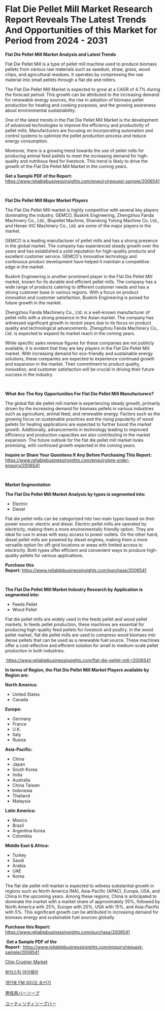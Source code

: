 <p><h1>Flat Die Pellet Mill Market Research Report Reveals The Latest Trends And Opportunities of this Market for Period from 2024 - 2031</h1></p><p><strong>Flat Die Pellet Mill Market Analysis and Latest Trends</strong></p>
<p><p>Flat Die Pellet Mill is a type of pellet mill machine used to produce biomass pellets from various raw materials such as sawdust, straw, grass, wood chips, and agricultural residues. It operates by compressing the raw material into small pellets through a flat die and rollers.</p><p>The Flat Die Pellet Mill Market is expected to grow at a CAGR of 4.7% during the forecast period. This growth can be attributed to the increasing demand for renewable energy sources, the rise in adoption of biomass pellet production for heating and cooking purposes, and the growing awareness about environmental sustainability.</p><p>One of the latest trends in the Flat Die Pellet Mill Market is the development of advanced technologies to improve the efficiency and productivity of pellet mills. Manufacturers are focusing on incorporating automation and control systems to optimize the pellet production process and reduce energy consumption.</p><p>Moreover, there is a growing trend towards the use of pellet mills for producing animal feed pellets to meet the increasing demand for high-quality and nutritious feed for livestock. This trend is likely to drive the growth of the Flat Die Pellet Mill Market in the coming years.</p></p>
<p><strong>Get a Sample PDF of the Report:&nbsp;</strong> <a href="https://www.reliablebusinessinsights.com/enquiry/request-sample/2006541">https://www.reliablebusinessinsights.com/enquiry/request-sample/2006541</a></p>
<p>&nbsp;</p>
<p><strong>Flat Die Pellet Mill Major Market Players</strong></p>
<p><p>The Flat Die Pellet Mill market is highly competitive with several key players dominating the industry. GEMCO, Buskirk Engineering, Zhengzhou Fanda Machinery Co., Ltd., Biopellet Machine, Shandong Yulong Machine Co. Ltd., and Henan VIC Machinery Co., Ltd. are some of the major players in the market.</p><p>GEMCO is a leading manufacturer of pellet mills and has a strong presence in the global market. The company has experienced steady growth over the years and has established a solid reputation for high-quality products and excellent customer service. GEMCO's innovative technology and continuous product development have helped it maintain a competitive edge in the market.</p><p>Buskirk Engineering is another prominent player in the Flat Die Pellet Mill market, known for its durable and efficient pellet mills. The company has a wide range of products catering to different customer needs and has a strong customer base in various regions. With a focus on product innovation and customer satisfaction, Buskirk Engineering is poised for future growth in the market.</p><p>Zhengzhou Fanda Machinery Co., Ltd. is a well-known manufacturer of pellet mills with a strong presence in the Asian market. The company has witnessed significant growth in recent years due to its focus on product quality and technological advancements. Zhengzhou Fanda Machinery Co., Ltd. is expected to expand its market reach in the coming years.</p><p>While specific sales revenue figures for these companies are not publicly available, it is evident that they are key players in the Flat Die Pellet Mill market. With increasing demand for eco-friendly and sustainable energy solutions, these companies are expected to experience continued growth and expansion in the market. Their commitment to product quality, innovation, and customer satisfaction will be crucial in driving their future success in the industry.</p></p>
<p>&nbsp;</p>
<p><strong>What Are The Key Opportunities For Flat Die Pellet Mill Manufacturers?</strong></p>
<p><p>The global flat die pellet mill market is experiencing steady growth, primarily driven by the increasing demand for biomass pellets in various industries such as agriculture, animal feed, and renewable energy. Factors such as the growing focus on sustainable practices and the rising popularity of wood pellets for heating applications are expected to further boost the market growth. Additionally, advancements in technology leading to improved efficiency and production capacities are also contributing to the market expansion. The future outlook for the flat die pellet mill market looks promising, with continued growth expected in the coming years.</p></p>
<p><strong>Inquire or Share Your Questions If Any Before Purchasing This Report:</strong> <a href="https://www.reliablebusinessinsights.com/enquiry/pre-order-enquiry/2006541">https://www.reliablebusinessinsights.com/enquiry/pre-order-enquiry/2006541</a></p>
<p>&nbsp;</p>
<p><strong>Market Segmentation</strong></p>
<p><strong>The Flat Die Pellet Mill Market Analysis by types is segmented into:</strong></p>
<p><ul><li>Electric</li><li>Diesel</li></ul></p>
<p><p>Flat die pellet mills can be categorized into two main types based on their power source: electric and diesel. Electric pellet mills are operated by electricity, making them a more environmentally friendly option. They are ideal for use in areas with easy access to power outlets. On the other hand, diesel pellet mills are powered by diesel engines, making them a more versatile option for off-grid locations or areas with limited access to electricity. Both types offer efficient and convenient ways to produce high-quality pellets for various applications.</p></p>
<p><strong>Purchase this Report:&nbsp;</strong><a href="https://www.reliablebusinessinsights.com/purchase/2006541">https://www.reliablebusinessinsights.com/purchase/2006541</a></p>
<p>&nbsp;</p>
<p><strong>The Flat Die Pellet Mill Market Industry Research by Application is segmented into:</strong></p>
<p><ul><li>Feeds Pellet</li><li>Wood Pellet</li></ul></p>
<p><p>Flat die pellet mills are widely used in the feeds pellet and wood pellet markets. In feeds pellet production, these machines are essential for producing high-quality feed pellets for livestock and poultry. In the wood pellet market, flat die pellet mills are used to compress wood biomass into dense pellets that can be used as a renewable fuel source. These machines offer a cost-effective and efficient solution for small to medium-scale pellet production in both industries.</p></p>
<p><a href="https://www.reliablebusinessinsights.com/flat-die-pellet-mill-r2006541">&nbsp;https://www.reliablebusinessinsights.com/flat-die-pellet-mill-r2006541</a></p>
<p><strong>In terms of Region, the Flat Die Pellet Mill Market Players available by Region are:</strong></p>
<p>
    <p> <strong> North America: </strong>
        <ul>
            <li>United States</li>
            <li>Canada</li>
        </ul>
        </p> 
    <p> <strong> Europe: </strong>
        <ul>
            <li>Germany</li>
            <li>France</li>
            <li>U.K.</li>
            <li>Italy</li>
            <li>Russia</li>
        </ul>
        </p> 
    <p> <strong> Asia-Pacific: </strong>
        <ul>
            <li>China</li>
            <li>Japan</li>
            <li>South Korea</li>
            <li>India</li>
            <li>Australia</li>
            <li>China Taiwan</li>
            <li>Indonesia</li>
            <li>Thailand</li>
            <li>Malaysia</li>
        </ul>
        </p> 
    <p> <strong> Latin America: </strong>
        <ul>
            <li>Mexico</li>
            <li>Brazil</li>
            <li>Argentina Korea</li>
            <li>Colombia</li>
        </ul>
        </p> 
    <p> <strong> Middle East & Africa: </strong>
        <ul>
            <li>Turkey</li>
            <li>Saudi</li>
            <li>Arabia</li>
            <li>UAE</li>
            <li>Korea</li>
        </ul>
    </p>
    </p>
<p><p>The flat die pellet mill market is expected to witness substantial growth in regions such as North America (NA), Asia-Pacific (APAC), Europe, USA, and China in the upcoming years. Among these regions, China is anticipated to dominate the market with a market share of approximately 35%, followed by North America with 25%, Europe with 20%, USA with 15%, and Asia-Pacific with 5%. This significant growth can be attributed to increasing demand for biomass energy and sustainable fuel sources globally.</p></p>
<p><strong>Purchase this Report: </strong><a href="https://www.reliablebusinessinsights.com/purchase/2006541">https://www.reliablebusinessinsights.com/purchase/2006541</a></p>
<p>&nbsp;<strong>Get a Sample PDF of the Report:&nbsp;&nbsp;</strong><a href="https://www.reliablebusinessinsights.com/enquiry/request-sample/2006541">https://www.reliablebusinessinsights.com/enquiry/request-sample/2006541</a></p>
<p><strong></strong></p>
<p><p><a href="https://github.com/abdelrhmankishk22/Market-Research-Report-List-5/blob/main/chip-crusher-market.md">Chip Crusher Market</a></p><p><a href="https://github.com/vsr06p4p49/Market-Research-Report-List-2/blob/main/2940516170116.md">발리스틱 아이웨어</a></p><p><a href="https://github.com/oajzkywllm460/Market-Research-Report-List-2/blob/main/8815571170115.md">개인용 FM 라디오 송신기</a></p><p><a href="https://github.com/BoydYundt1/Market-Research-Report-List-1/blob/main/5794816158584.md">男性用バーソープ</a></p><p><a href="https://github.com/JessKilback/Market-Research-Report-List-1/blob/main/5175675158585.md">ユーティリティソープバー</a></p></p>
